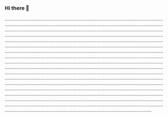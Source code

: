 ### Hi there 👋

...............................................................................................................................................................................................................................................................................................................................................................................................................................................................................................................................................................................................................................................................................................................................................................................................................................................................................................................................................................................................................................................................................................................................................................................................................................................................................................................................................................................................................................................................................................................................................................................................................................................................................................................................................................................................................................................................................................................................................................................................................................................................................................................................................................................................................................................................................................................